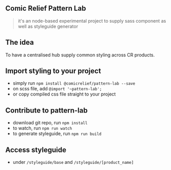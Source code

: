 ## Comic Relief Pattern Lab
> it's an node-based experimental project to supply sass component as well as styleguide generator

## The idea
To have a centralised hub supply common styling across CR products. 

## Import styling to your project
* simply run `npm install @comicrelief/pattern-lab --save`
* on scss file, add `@import '~pattern-lab';` 
* or copy compiled css file straight to your project 

## Contribute to pattern-lab
* download git repo, run `npm install`
* to watch, run `npm run watch`
* to generate styleguide, run `npm run build`

## Access styleguide
* under `/styleguide/base` and `/styleguide/[product_name]`